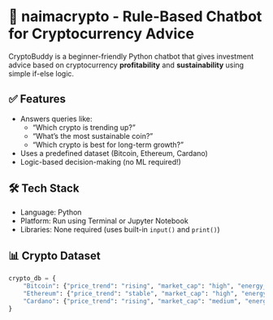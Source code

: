 # 🤖 naimacrypto - Rule-Based Chatbot for Cryptocurrency Advice

CryptoBuddy is a beginner-friendly Python chatbot that gives investment advice based on cryptocurrency **profitability** and **sustainability** using simple if-else logic.

## ✅ Features

- Answers queries like:
  - “Which crypto is trending up?”
  - “What’s the most sustainable coin?”
  - “Which crypto is best for long-term growth?”
- Uses a predefined dataset (Bitcoin, Ethereum, Cardano)
- Logic-based decision-making (no ML required!)

## 🛠️ Tech Stack

- Language: Python
- Platform: Run using Terminal or Jupyter Notebook
- Libraries: None required (uses built-in `input()` and `print()`)

## 📊 Crypto Dataset

```python
crypto_db = {
    "Bitcoin": {"price_trend": "rising", "market_cap": "high", "energy_use": "high", "sustainability_score": 3},
    "Ethereum": {"price_trend": "stable", "market_cap": "high", "energy_use": "medium", "sustainability_score": 6},
    "Cardano": {"price_trend": "rising", "market_cap": "medium", "energy_use": "low", "sustainability_score": 8}
}
